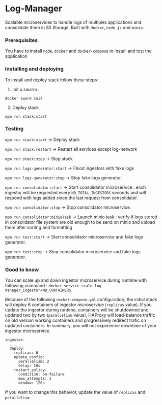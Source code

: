 # Log-Manager

Scalable microservices to handle logs of multiples applications and consolidate them in S3 Storage. Built with `docker`, `node.js` and `minio`.

### Prerequisites


You have to install `node`, `docker` and `docker-compose` to install and test the application


### Installing and deploying

To install and deploy stack follow these steps :


1. Init a swarm :

`docker swarm init` 

2. Deploy stack

`npm run stack:start`


### Testing 

`npm run stack:start` &rarr; Deploy stack

`npm run stack:restart` &rarr; Restart all services except log-network

`npm run stack:stop` &rarr; Stop stack

`npm run logs-generator:start`  &rarr;  Flood ingestors with fake logs

`npm run logs-generator:stop` &rarr; Stop fake logs generator.

`npm run consolidator:start` &rarr; Start consolidator microservice : each ingestor will be requested every `NB_TOTAL_INGESTORS` seconds and will respond with logs added since the last request from consolidator. 

`npm run consolidator:stop` &rarr; Stop consolidator microservice.

`npm run consolidator:minioTask` &rarr; Launch minio task : verify if logs stored in consolidator file system are old enough to be send on minio and upload them after sorting and formatting.

`npm run test:start` &rarr; Start consolidator microservice and fake logs generator. 

`npm run test:stop` &rarr; Stop consolidator microservice and fake logs generator.


### Good to know

You can scale up and down ingestor microservice during runtime with following command : `docker service scale log-manager_ingestor=NB_CONTAINERS`

Because of the following `docker-compose.yml` configuration, the initial stack will deploy 6 containers of ingestor microservice (`replicas` value). 
If you update the ingestor during runtime, containers will be shutdowned and updated two by two (`parallelism` value), HAProxy will load-balance traffic on old version working containers and progressively redirect trafic on updated containers. In summary, you will not experience downtime of your ingestor microservice. 


```
ingestor:
  ...
  deploy:
    replicas: 6
    update_config:
      parallelism: 2
      delay: 10s
    restart_policy:
      condition: on-failure
      max_attempts: 3
      window: 120s
```

If you want to change this behavior, update the value of `replicas` and `parallelism`.   


